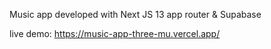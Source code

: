 Music app developed with Next JS 13 app router & Supabase

live demo: https://music-app-three-mu.vercel.app/